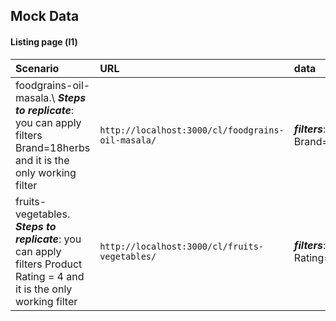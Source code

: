 ## Mock Data

#### Listing page (l1)


| Scenario | URL  |data|
| :-------- |:-------|:---|
| foodgrains-oil-masala.\ ***Steps to replicate***: you can apply filters Brand=18herbs and it is the only working filter | `http://localhost:3000/cl/foodgrains-oil-masala/` | ***filters***: Brand=18herbs |
| fruits-vegetables. ***Steps to replicate***: you can apply filters Product Rating = 4 and it is the only working filter | `http://localhost:3000/cl/fruits-vegetables/` | ***filters***: Product Rating=4 |


  
